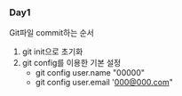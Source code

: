 ### Day1

Git파일 commit하는 순서
1. git init으로 초기화
2. git config를 이용한 기본 설정
    - git config user.name "00000"
    - git config user.email '000@000.com"

